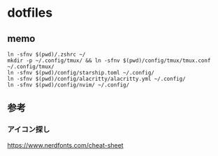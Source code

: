 # dotfiles

## memo

```
ln -sfnv $(pwd)/.zshrc ~/ 
mkdir -p ~/.config/tmux/ && ln -sfnv $(pwd)/config/tmux/tmux.conf ~/.config/tmux/
ln -sfnv $(pwd)/config/starship.toml ~/.config/ 
ln -sfnv $(pwd)/config/alacritty/alacritty.yml ~/.config/
ln -sfnv $(pwd)/config/nvim/ ~/.config/ 
```

## 参考

### アイコン探し
https://www.nerdfonts.com/cheat-sheet

